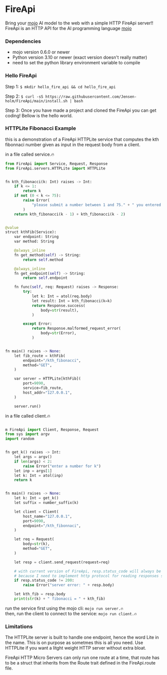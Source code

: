 # FireApi

Bring your [mojo]() AI model to the web with a simple HTTP FireApi server!!
FireApi is an HTTP API for the AI programming language [mojo]()

### Dependencies
 - mojo version 0.6.0 or newer
 - Python version 3.10 or newer (exact version doesn't really matter)
 - need to set the python library environment variable to compile

### Hello FireApi
Step 1: `$ mkdir hello_fire_api && cd hello_fire_api` <br>

Step 2: `$ curl -sS https://raw.githubusercontent.com/Jensen-holm/FireApi/main/install.sh | bash`

Step 3: Once you have made a project and cloned the FireApi you can get coding! Bellow is the hello world.


### HTTPLite Fibonacci Example

this is a demonstration of a FireApi HTTPLite service that computes the kth fibonnaci number given as input
in the request body from a client.

in a file called service.🔥
```py
from FireApi import Service, Request, Response
from FireApi.servers.HTTPLite import HTTPLite


fn kth_fibonacci(k: Int) raises -> Int:
    if k <= 1:
        return k
    if not (0 < k <= 75):
        raise Error(
            "please submit a number between 1 and 75." + " you entered " + str(k)
        )
    return kth_fibonacci(k - 1) + kth_fibonacci(k - 2)


@value
struct kthFib(Service):
    var endpoint: String
    var method: String

    @always_inline
    fn get_method(self) -> String:
        return self.method

    @always_inline
    fn get_endpoint(self) -> String:
        return self.endpoint

    fn func(self, req: Request) raises -> Response:
        try:
            let k: Int = atol(req.body)
            let result: Int = kth_fibonacci(k=k)
            return Response.success(
                body=str(result),
            )

        except Error:
            return Response.malformed_request_error(
                body=str(Error),
            )


fn main() raises -> None:
    let fib_route = kthFib(
        endpoint="/kth_fibonacci",
        method="GET",
    )

    var server = HTTPLite[kthFib](
        port=9090,
        service=fib_route,
        host_addr="127.0.0.1",
    )

    server.run()

```

in a file called client.🔥
```py

m FireApi import Client, Response, Request
from sys import argv
import random


fn get_k() raises -> Int:
    let args = argv()
    if len(args) < 2:
        raise Error("enter a number for k")
    let inp = args[1]
    let k: Int = atol(inp)
    return k


fn main() raises -> None:
    let k: Int = get_k()
    let suffix = number_suffix(k)

    let client = Client(
        host_name="127.0.0.1",
        port=9090,
        endpoint="/kth_fibonnaci",
    )

    let req = Request(
        body=str(k),
        method="GET",
    )

    let resp = client.send_request(request=req)

    # with current version of FireApi, resp.status_code will always be 200
    # because I need to implement http protocol for reading responses still
    if resp.status_code != 200:
        raise Error("server error: " + resp.body)

    let kth_fib = resp.body
    print(str(k) + " fibonacci = " + kth_fib)

```

run the service first using the mojo cli: `mojo run server.🔥` <br>
then, run the client to connect to the service: `mojo run client.🔥` <br>

### Limitations

The HTTPLite server is built to handle one endpoint, hence the word Lite in the name. This is on purpose as sometmes this is all you need. Use HTTPLite if you want a litght weight HTTP server without extra bloat.

FireApi HTTP Micro Servers can only run one route at a time, that route has to be a struct that inherits from the Route trait defined in the FireApi.route file.

